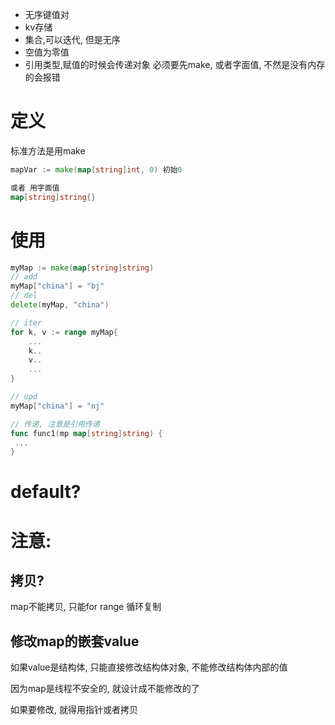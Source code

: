 - 无序键值对
- kv存储
- 集合,可以迭代, 但是无序
- 空值为零值
- 引用类型,赋值的时候会传递对象
必须要先make, 或者字面值, 不然是没有内存的会报错
# 定义
标准方法是用make
```go
mapVar := make(map[string]int, 0) 初始0

或者 用字面值 
map[string]string{}
```

# 使用

```go
myMap := make(map[string]string)
// add
myMap["china"] = "bj"
// del
delete(myMap, "china")

// iter
for k, v := range myMap{
	...
	k..
	v..
	...
}

// upd
myMap["china"] = "nj"

// 传递, 注意是引用传递
func func1(mp map[string]string) {
 ...
}
```
# default?

# 注意:
## 拷贝?
map不能拷贝, 只能for range 循环复制

## 修改map的嵌套value
如果value是结构体, 只能直接修改结构体对象, 不能修改结构体内部的值

因为map是线程不安全的, 就设计成不能修改的了


如果要修改, 就得用指针或者拷贝
